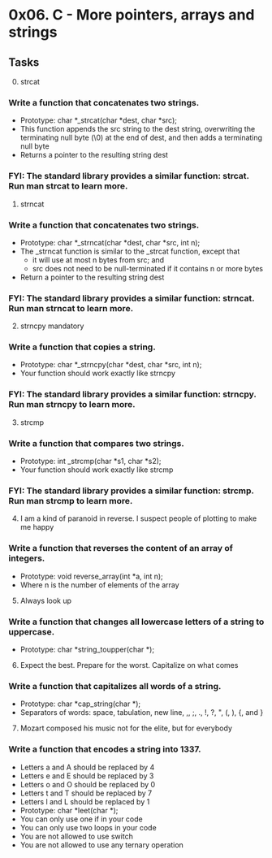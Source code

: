 # 0x06. C - More pointers, arrays and strings

## Tasks

0. strcat
### Write a function that concatenates two strings.
* Prototype: char *_strcat(char *dest, char *src);
* This function appends the src string to the dest string, overwriting the terminating null byte (\0) at the end of dest, and then adds a terminating null byte
* Returns a pointer to the resulting string dest
### FYI: The standard library provides a similar function: strcat. Run man strcat to learn more.

1. strncat
### Write a function that concatenates two strings.
- Prototype: char *_strncat(char *dest, char *src, int n);
- The _strncat function is similar to the _strcat function, except that
	- it will use at most n bytes from src; and
	- src does not need to be null-terminated if it contains n or more bytes
- Return a pointer to the resulting string dest
### FYI: The standard library provides a similar function: strncat. Run man strncat to learn more.

2. strncpy
mandatory
### Write a function that copies a string.
- Prototype: char *_strncpy(char *dest, char *src, int n);
- Your function should work exactly like strncpy
### FYI: The standard library provides a similar function: strncpy. Run man strncpy to learn more.

3. strcmp
### Write a function that compares two strings.
- Prototype: int _strcmp(char *s1, char *s2);
- Your function should work exactly like strcmp
### FYI: The standard library provides a similar function: strcmp. Run man strcmp to learn more.

4. I am a kind of paranoid in reverse. I suspect people of plotting to make me happy
### Write a function that reverses the content of an array of integers.
- Prototype: void reverse_array(int *a, int n);
- Where n is the number of elements of the array

5. Always look up
### Write a function that changes all lowercase letters of a string to uppercase.
- Prototype: char *string_toupper(char *);

6. Expect the best. Prepare for the worst. Capitalize on what comes
### Write a function that capitalizes all words of a string.
- Prototype: char *cap_string(char *);
- Separators of words: space, tabulation, new line, ,, ;, ., !, ?, ", (, ), {, and }

7. Mozart composed his music not for the elite, but for everybody
### Write a function that encodes a string into 1337.
- Letters a and A should be replaced by 4
- Letters e and E should be replaced by 3
- Letters o and O should be replaced by 0
- Letters t and T should be replaced by 7
- Letters l and L should be replaced by 1
- Prototype: char *leet(char *);
- You can only use one if in your code
- You can only use two loops in your code
- You are not allowed to use switch
- You are not allowed to use any ternary operation
